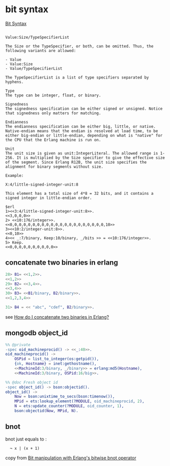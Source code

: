 # bit syntax
[Bit Syntax](http://erlang.org/doc/programming_examples/bit_syntax.html)

```

Value:Size/TypeSpecifierList

The Size or the TypeSpecifier, or both, can be omitted. Thus, the following variants are allowed:

- Value
- Value:Size
- Value/TypeSpecifierList

The TypeSpecifierList is a list of type specifiers separated by hyphens.

Type
The type can be integer, float, or binary.

Signedness
The signedness specification can be either signed or unsigned. Notice that signedness only matters for matching.

Endianness
The endianness specification can be either big, little, or native. Native-endian means that the endian is resolved at load time, to be either big-endian or little-endian, depending on what is "native" for the CPU that the Erlang machine is run on.

Unit
The unit size is given as unit:IntegerLiteral. The allowed range is 1-256. It is multiplied by the Size specifier to give the effective size of the segment. Since Erlang R12B, the unit size specifies the alignment for binary segments without size.

Example:

X:4/little-signed-integer-unit:8

This element has a total size of 4*8 = 32 bits, and it contains a signed integer in little-endian order.

$erl
1><<3:4/little-signed-integer-unit:8>>.
<<3,0,0,0>>
2> <<10:176/integer>>.
<<0,0,0,0,0,0,0,0,0,0,0,0,0,0,0,0,0,0,0,0,0,10>>
3><<10:2/integer-unit:8>>.
<<0,10>>
4><< _:7/binary, Keep:10/binary, _/bits >> = <<10:176/integer>>.
5> Keep.
<<0,0,0,0,0,0,0,0,0,0>>
```


## concatenate two binaries in erlang

``` erlang
28> B1= <<1,2>>.
<<1,2>>
29> B2= <<3,4>>.
<<3,4>>
30> B3= <<B1/binary, B2/binary>>.
<<1,2,3,4>>

31> B4 = << "abc", "cdef", B2/binary>>.
```
see [How do I concatenate two binaries in Erlang?](https://stackoverflow.com/questions/600642/how-do-i-concatenate-two-binaries-in-erlang)


## mongodb object_id

``` erlang
%% @private
-spec oid_machineprocid() -> <<_:40>>.
oid_machineprocid() ->
    OSPid = list_to_integer(os:getpid()),
    {ok, Hostname} = inet:gethostname(),
    <<MachineId:3/binary, _/binary>> = erlang:md5(Hostname),
    <<MachineId:3/binary, OSPid:16/big>>.

%% @doc Fresh object id
-spec object_id() -> bson:objectid().
object_id() ->
    Now = bson:unixtime_to_secs(bson:timenow()),
    MPid = ets:lookup_element(?MODULE, oid_machineprocid, 2),
    N = ets:update_counter(?MODULE, oid_counter, 1),
    bson:objectid(Now, MPid, N).
```

## bnot
bnot just equals to :
```
  ¬ x | (x + 1)
```
copy from [Bit manipulation with Erlang's bitwise bnot operator](https://stackoverflow.com/questions/41299962/bit-manipulation-with-erlangs-bitwise-bnot-operator)
